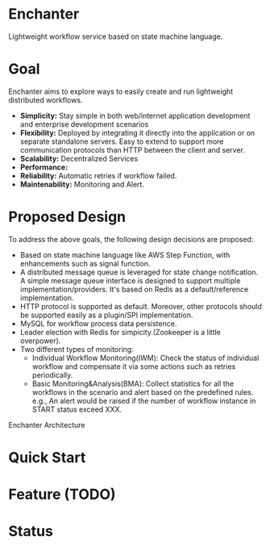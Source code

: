 # Enchanter
Lightweight workflow service based on state machine language.

# Goal
Enchanter aims to explore ways to easily create and run lightweight distributed workflows.

- **Simplicity:**  Stay simple in both web/internet application development and enterprise development scenarios
- **Flexibility:**  Deployed by integrating it directly into the application or on separate standalone servers. Easy to extend to support more communication protocols than HTTP between the client and server.
- **Scalability:**  Decentralized Services
- **Performance:**  
- **Reliability:**  Automatic retries if workflow failed.
- **Maintenability:** Monitoring and Alert.

# Proposed Design

To address the above goals, the following design decisions are proposed:

* Based on state machine language like AWS Step Function, with enhancements such as signal function.
* A distributed message queue is leveraged for state change notification. A simple message queue interface is designed to support multiple implementation/providers.  It's based on Redis as a default/reference implementation. 
* HTTP protocol is supported as default. Moreover, other protocols should be supported easily as a plugin/SPI implementation.
* MySQL for workflow process data persistence.
* Leader election with Redis for simpicity.(Zookeeper is a little overpower).
* Two different types of monitoring:
    * Individual Workflow Monitoring(IWM): Check the status of individual workflow and compensate it via some actions such as retries periodically.
    * Basic Monitoring&Analysis(BMA): Collect statistics for all the workflows in the scenario and alert based on the predefined rules. e.g., An alert would be raised if the number of workflow instance in START status exceed XXX.

Enchanter Architecture



# Quick Start

 
# Feature (TODO)

# Status
